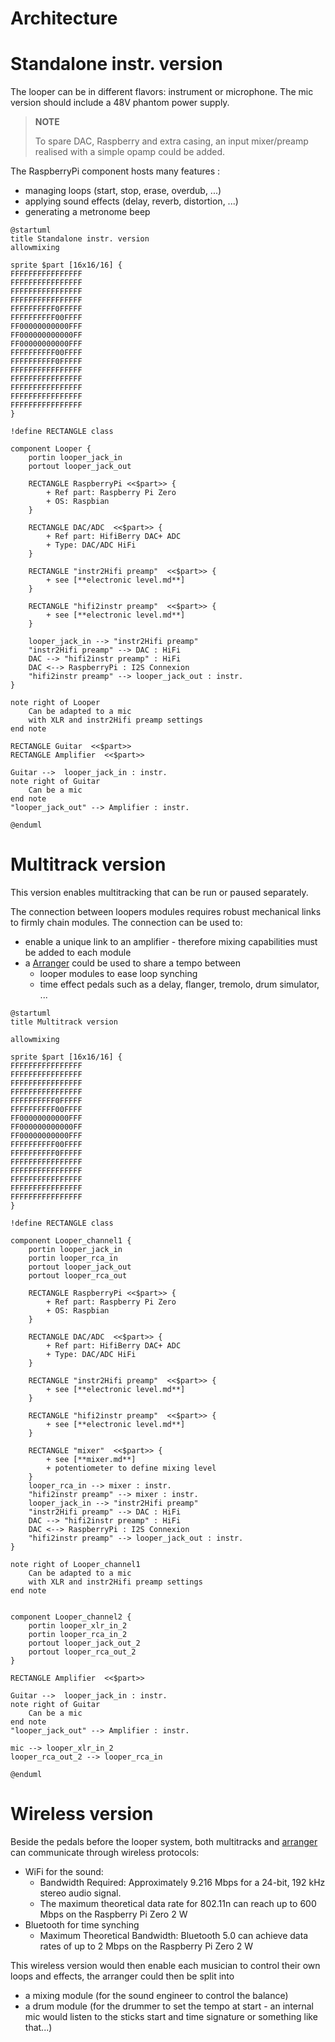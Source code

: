 Architecture
===

# Standalone instr. version
The looper can be in different flavors: instrument or microphone.
The mic version should include a 48V phantom power supply.

> __NOTE__
> 
> To spare DAC, Raspberry and extra casing, an input mixer/preamp realised with a simple opamp could be added.

The RaspberryPi component hosts many features :
* managing loops (start, stop, erase, overdub, ...)
* applying sound effects (delay, reverb, distortion, ...)
* generating a metronome beep

```plantuml
@startuml
title Standalone instr. version
allowmixing

sprite $part [16x16/16] {
FFFFFFFFFFFFFFFF
FFFFFFFFFFFFFFFF
FFFFFFFFFFFFFFFF
FFFFFFFFFFFFFFFF
FFFFFFFFFF0FFFFF
FFFFFFFFFF00FFFF
FF00000000000FFF
FF000000000000FF
FF00000000000FFF
FFFFFFFFFF00FFFF
FFFFFFFFFF0FFFFF
FFFFFFFFFFFFFFFF
FFFFFFFFFFFFFFFF
FFFFFFFFFFFFFFFF
FFFFFFFFFFFFFFFF
FFFFFFFFFFFFFFFF
}

!define RECTANGLE class

component Looper {
    portin looper_jack_in
    portout looper_jack_out
    
    RECTANGLE RaspberryPi <<$part>> {
        + Ref part: Raspberry Pi Zero
        + OS: Raspbian        
    }
    
    RECTANGLE DAC/ADC  <<$part>> {
        + Ref part: HifiBerry DAC+ ADC
        + Type: DAC/ADC HiFi
    }
    
    RECTANGLE "instr2Hifi preamp"  <<$part>> {
        + see [**electronic level.md**]
    }
    
    RECTANGLE "hifi2instr preamp"  <<$part>> {
        + see [**electronic level.md**]
    }

    looper_jack_in --> "instr2Hifi preamp"
    "instr2Hifi preamp" --> DAC : HiFi
    DAC --> "hifi2instr preamp" : HiFi
    DAC <--> RaspberryPi : I2S Connexion
    "hifi2instr preamp" --> looper_jack_out : instr.
}

note right of Looper
    Can be adapted to a mic
    with XLR and instr2Hifi preamp settings 
end note

RECTANGLE Guitar  <<$part>> 
RECTANGLE Amplifier  <<$part>>

Guitar -->  looper_jack_in : instr.
note right of Guitar
    Can be a mic
end note
"looper_jack_out" --> Amplifier : instr.

@enduml
```


# Multitrack version
This version enables multitracking that can be run or paused separately.

The connection between loopers modules requires robust mechanical links to firmly chain modules.
The connection can be used to:
* enable a unique link to an amplifier - therefore mixing capabilities must be added to each module
* a [Arranger](arranger.md) could be used to share a tempo between  
  * looper modules to ease loop synching
  * time effect pedals such as a delay, flanger, tremolo, drum simulator, ...

```plantuml
@startuml
title Multitrack version

allowmixing

sprite $part [16x16/16] {
FFFFFFFFFFFFFFFF
FFFFFFFFFFFFFFFF
FFFFFFFFFFFFFFFF
FFFFFFFFFFFFFFFF
FFFFFFFFFF0FFFFF
FFFFFFFFFF00FFFF
FF00000000000FFF
FF000000000000FF
FF00000000000FFF
FFFFFFFFFF00FFFF
FFFFFFFFFF0FFFFF
FFFFFFFFFFFFFFFF
FFFFFFFFFFFFFFFF
FFFFFFFFFFFFFFFF
FFFFFFFFFFFFFFFF
FFFFFFFFFFFFFFFF
}

!define RECTANGLE class

component Looper_channel1 {
    portin looper_jack_in
    portin looper_rca_in
    portout looper_jack_out
    portout looper_rca_out
    
    RECTANGLE RaspberryPi <<$part>> {
        + Ref part: Raspberry Pi Zero
        + OS: Raspbian        
    }
    
    RECTANGLE DAC/ADC  <<$part>> {
        + Ref part: HifiBerry DAC+ ADC
        + Type: DAC/ADC HiFi
    }
    
    RECTANGLE "instr2Hifi preamp"  <<$part>> {
        + see [**electronic level.md**]
    }
    
    RECTANGLE "hifi2instr preamp"  <<$part>> {
        + see [**electronic level.md**]
    }

    RECTANGLE "mixer"  <<$part>> {
        + see [**mixer.md**]
        + potentiometer to define mixing level
    }
    looper_rca_in --> mixer : instr.
    "hifi2instr preamp" --> mixer : instr.
    looper_jack_in --> "instr2Hifi preamp"
    "instr2Hifi preamp" --> DAC : HiFi
    DAC --> "hifi2instr preamp" : HiFi
    DAC <--> RaspberryPi : I2S Connexion
    "hifi2instr preamp" --> looper_jack_out : instr.
}

note right of Looper_channel1
    Can be adapted to a mic
    with XLR and instr2Hifi preamp settings 
end note


component Looper_channel2 {
    portin looper_xlr_in_2
    portin looper_rca_in_2
    portout looper_jack_out_2
    portout looper_rca_out_2
}

RECTANGLE Amplifier  <<$part>>

Guitar -->  looper_jack_in : instr.
note right of Guitar
    Can be a mic
end note
"looper_jack_out" --> Amplifier : instr.

mic --> looper_xlr_in_2
looper_rca_out_2 --> looper_rca_in

@enduml
```


# Wireless version
Beside the pedals before the looper system, both multitracks and [arranger](arranger.md) can communicate through wireless protocols:
* WiFi for the sound: 
  * Bandwidth Required: Approximately 9.216 Mbps for a 24-bit, 192 kHz stereo audio signal.
  * The maximum theoretical data rate for 802.11n can reach up to 600 Mbps on the Raspberry Pi Zero 2 W
* Bluetooth for time synching
  * Maximum Theoretical Bandwidth: Bluetooth 5.0 can achieve data rates of up to 2 Mbps on the Raspberry Pi Zero 2 W

This wireless version would then enable each musician to control their own loops and effects, the arranger could then be split into
* a mixing module (for the sound engineer to control the balance)
* a drum module (for the drummer to set the tempo at start - an internal mic would listen to the sticks start and time signature or something like that...)
